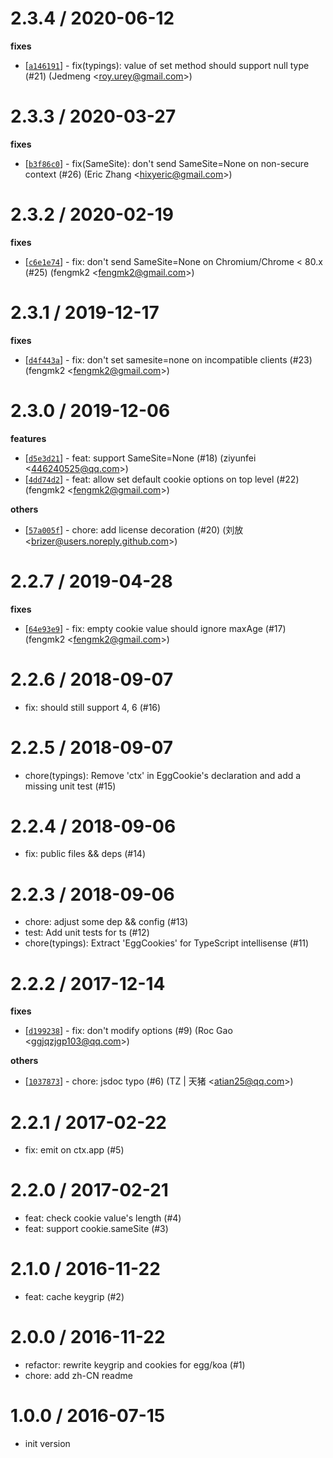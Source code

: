 
2.3.4 / 2020-06-12
==================

**fixes**
  * [[`a146191`](http://github.com/eggjs/egg-cookies/commit/a14619139f585da290d693e6dfcf3e29304bc337)] - fix(typings): value of set method should support null type (#21) (Jedmeng <<roy.urey@gmail.com>>)

2.3.3 / 2020-03-27
==================

**fixes**
  * [[`b3f86c0`](http://github.com/eggjs/egg-cookies/commit/b3f86c01b19b790f8c06aca143a094ed4fa575bd)] - fix(SameSite): don't send SameSite=None on non-secure context (#26) (Eric Zhang <<hixyeric@gmail.com>>)

2.3.2 / 2020-02-19
==================

**fixes**
  * [[`c6e1e74`](http://github.com/eggjs/egg-cookies/commit/c6e1e74e77c53f68e79f0ebd799c755db470badd)] - fix: don't send SameSite=None on Chromium/Chrome < 80.x (#25) (fengmk2 <<fengmk2@gmail.com>>)

2.3.1 / 2019-12-17
==================

**fixes**
  * [[`d4f443a`](http://github.com/eggjs/egg-cookies/commit/d4f443a5bf3bfd0ba7bc726b1e8b74a35ba265d6)] - fix: don't set samesite=none on incompatible clients (#23) (fengmk2 <<fengmk2@gmail.com>>)

2.3.0 / 2019-12-06
==================

**features**
  * [[`d5e3d21`](http://github.com/eggjs/egg-cookies/commit/d5e3d215b1c51f70d932dba391d7da228a302312)] - feat: support SameSite=None (#18) (ziyunfei <<446240525@qq.com>>)
  * [[`4dd74d2`](http://github.com/eggjs/egg-cookies/commit/4dd74d2078b5aea11f11b3b40605b702ca9ccd60)] - feat: allow set default cookie options on top level (#22) (fengmk2 <<fengmk2@gmail.com>>)

**others**
  * [[`57a005f`](http://github.com/eggjs/egg-cookies/commit/57a005fd501dad5fdadc25ea94db5474fbd6ca8c)] - chore: add license decoration (#20) (刘放 <<brizer@users.noreply.github.com>>)

2.2.7 / 2019-04-28
==================

**fixes**
  * [[`64e93e9`](http://github.com/eggjs/egg-cookies/commit/64e93e919558ee96e29de5c49d7132595e96b9b5)] - fix: empty cookie value should ignore maxAge (#17) (fengmk2 <<fengmk2@gmail.com>>)

2.2.6 / 2018-09-07
==================

  * fix: should still support 4, 6 (#16)

2.2.5 / 2018-09-07
==================

  * chore(typings): Remove 'ctx' in EggCookie's declaration and add a missing unit test (#15)

2.2.4 / 2018-09-06
==================

  * fix: public files && deps (#14)

2.2.3 / 2018-09-06
==================

  * chore: adjust some dep && config (#13)
  * test: Add unit tests for ts (#12)
  * chore(typings):  Extract 'EggCookies' for TypeScript intellisense (#11)

2.2.2 / 2017-12-14
==================

**fixes**
  * [[`d199238`](http://github.com/eggjs/egg-cookies/commit/d1992389558c24f26fbd6b617054c535e2c51319)] - fix: don't modify options (#9) (Roc Gao <<ggjqzjgp103@qq.com>>)

**others**
  * [[`1037873`](http://github.com/eggjs/egg-cookies/commit/103787342f9b45bcc794ec2adeda5e809af3328b)] - chore: jsdoc typo (#6) (TZ | 天猪 <<atian25@qq.com>>)

2.2.1 / 2017-02-22
==================

  * fix: emit on ctx.app (#5)

2.2.0 / 2017-02-21
==================

  * feat: check cookie value's length (#4)
  * feat: support cookie.sameSite (#3)

2.1.0 / 2016-11-22
==================

  * feat: cache keygrip (#2)

2.0.0 / 2016-11-22
==================

  * refactor: rewrite keygrip and cookies for egg/koa (#1)
  * chore: add zh-CN readme

1.0.0 / 2016-07-15
==================

  * init version
